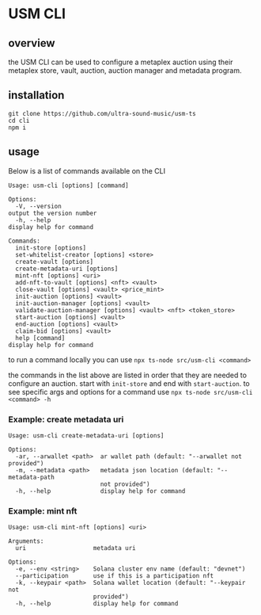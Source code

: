 # USM CLI

## overview

the USM CLI can be used to configure a metaplex auction using their metaplex store, vault, auction, auction manager and metadata program.

## installation 

```
git clone https://github.com/ultra-sound-music/usm-ts
cd cli
npm i
```

## usage

Below is a list of commands available on the CLI 

```
Usage: usm-cli [options] [command]

Options:
  -V, --version                                                   output the version number
  -h, --help                                                      display help for command

Commands:
  init-store [options]
  set-whitelist-creator [options] <store>
  create-vault [options]
  create-metadata-uri [options]
  mint-nft [options] <uri>
  add-nft-to-vault [options] <nft> <vault>
  close-vault [options] <vault> <price_mint>
  init-auction [options] <vault>
  init-auction-manager [options] <vault>
  validate-auction-manager [options] <vault> <nft> <token_store>
  start-auction [options] <vault>
  end-auction [options] <vault>
  claim-bid [options] <vault>
  help [command]                                                  display help for command
  ```

to run a command locally you can use `npx ts-node src/usm-cli <command>`

the commands in the list above are listed in order that they are needed to configure an auction. start with `init-store` and end with `start-auction`. to see specific args and options for a command use `npx ts-node src/usm-cli <command> -h`

### Example: create metadata uri 

```
Usage: usm-cli create-metadata-uri [options]

Options:
  -ar, --arwallet <path>  ar wallet path (default: "--arwallet not provided")
  -m, --metadata <path>   metadata json location (default: "--metadata-path
                          not provided")
  -h, --help              display help for command

```



### Example: mint nft

```
Usage: usm-cli mint-nft [options] <uri>

Arguments:
  uri                   metadata uri

Options:
  -e, --env <string>    Solana cluster env name (default: "devnet")
  --participation       use if this is a participation nft
  -k, --keypair <path>  Solana wallet location (default: "--keypair not
                        provided")
  -h, --help            display help for command

```





